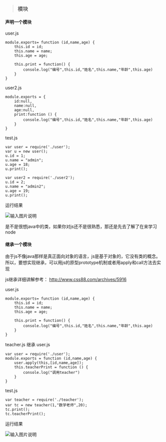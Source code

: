 > ### 模块

#### 声明一个模块

user.js

```
module.exports= function (id,name,age) {
    this.id = id;
    this.name = name;
    this.age = age;

    this.print = function() {
        console.log("编号",this.id,"姓名",this.name,"年龄",this.age)
    }
}

```
user2.js

```
module.exports = {
    id:null,
    name:null,
    age:null,
    print:function () {
        console.log("编号",this.id,"姓名",this.name,"年龄",this.age)
    }
}
```

test.js

```
var user = require('./user');
var u = new user();
u.id = 1;
u.name = "admin";
u.age = 18;
u.print();

var user2 = require('./user2');
u.id = 2;
u.name = "admin2";
u.age = 19;
u.print();

```

运行结果

![输入图片说明](https://gitee.com/uploads/images/2018/0125/141937_f17dc93a_966228.png "运行结果截图.png")

是不是很想java中的类，如果你对js还不是很熟悉，那还是先去了解了在来学习node



#### 继承一个模块

由于js不像java那样是真正面向对象的语言，js是基于对象的，它没有类的概念。所以，要想实现继承，可以用js的原型prototype机制或者用apply和call方法去实现

js继承详细讲解参考： http://www.css88.com/archives/5916

user.js

```
module.exports= function (id,name,age) {
    this.id = id;
    this.name = name;
    this.age = age;

    this.print = function() {
        console.log("编号",this.id,"姓名",this.name,"年龄",this.age)
    }
}

```

teacher.js 继承 user.js

```
var user = require('./user');
module.exports = function (id,name,age) {
    user.apply(this,[id,name,age]);
    this.teacherPrint = function () {
        console.log("调用teacher")
    }
}
```

test.js

```
var teacher = require('./teacher');
var tc = new teacher(1,"数学老师",20);
tc.print();
tc.teacherPrint();
```

运行结果

![输入图片说明](https://gitee.com/uploads/images/2018/0125/143622_28552ccd_966228.png "运行结果截图.png")